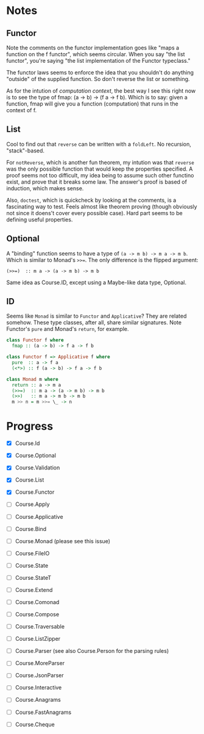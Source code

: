 # Notes

## Functor

Note the comments on the functor implementation goes like "maps a function on
the f functor", which seems circular. When you say "the list functor", you're
saying "the list implementation of the Functor typeclass."

The functor laws seems to enforce the idea that you shouldn't do anything
"outside" of the supplied function. So don't reverse the list or something.

As for the intution of *computation context*, the best way I see this right now
is to see the type of fmap: (a -> b) -> (f a -> f b). Which is to say: given a
function, fmap will give you a function (computation) that runs in the context
of f.

## List

Cool to find out that `reverse` can be written with a `foldLeft`. No recursion,
"stack"-based.

For `notReverse`, which is another fun theorem, my intution was that `reverse`
was the only possible function that would keep the properties specified. A
proof seems not too difficult, my idea being to assume such other functino
exist, and prove that it breaks some law. The answer's proof is based of
induction, which makes sense.

Also, `doctest`, which is quickcheck by looking at the comments, is a
fascinating way to test. Feels almost like theorem proving (though obviously
not since it doens't cover every possible case). Hard part seems to be defining
useful properties.

## Optional

A "binding" function seems to have a type of `(a -> m b) -> m a -> m b`. Which
is similar to Monad's `>>=`. The only difference is the flipped argument:

```
(>>=)  :: m a -> (a -> m b) -> m b
```

Same idea as Course.ID, except using a Maybe-like data type, Optional.

## ID

Seems like `Monad` is similar to `Functor` and `Applicative`? They are related
somehow. These type classes, after all, share similar signatures. Note Functor's
`pure` and Monad's `return`, for example.

```haskell
class Functor f where
  fmap :: (a -> b) -> f a -> f b

class Functor f => Applicative f where
  pure  :: a -> f a
  (<*>) :: f (a -> b) -> f a -> f b

class Monad m where
  return :: a -> m a
  (>>=)  :: m a -> (a -> m b) -> m b
  (>>)   :: m a -> m b -> m b
  m >> n = m >>= \_ -> n
```

# Progress

- [x] Course.Id
- [x] Course.Optional
- [x] Course.Validation
- [x] Course.List
- [x] Course.Functor
- [ ] Course.Apply
- [ ] Course.Applicative
- [ ] Course.Bind
- [ ] Course.Monad (please see this issue)
- [ ] Course.FileIO
- [ ] Course.State
- [ ] Course.StateT
- [ ] Course.Extend
- [ ] Course.Comonad
- [ ] Course.Compose
- [ ] Course.Traversable
- [ ] Course.ListZipper
- [ ] Course.Parser (see also Course.Person for the parsing rules)
- [ ] Course.MoreParser
- [ ] Course.JsonParser
- [ ] Course.Interactive
- [ ] Course.Anagrams
- [ ] Course.FastAnagrams
- [ ] Course.Cheque

